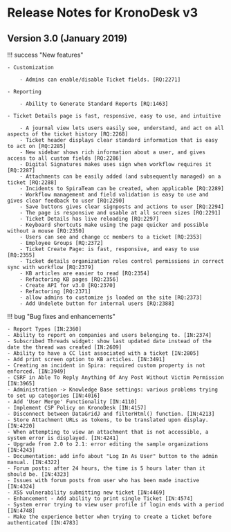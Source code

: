 # Release Notes for KronoDesk v3

## Version 3.0 (January 2019)

!!! success "New features"

    - Customization

        - Admins can enable/disable Ticket fields. [RQ:2271]

    - Reporting

        - Ability to Generate Standard Reports [RQ:1463]

    - Ticket Details page is fast, responsive, easy to use, and intuitive

        - A journal view lets users easily see, understand, and act on all aspects of the ticket history [RQ:2268]
        - Ticket header displays clear standard information that is easy to act on [RQ:2285]
        - New sidebar shows rich information about a user, and gives access to all custom fields [RQ:2286]
        - Digital Signatures makes uses sign when workflow requires it [RQ:2287]
        - Attachments can be easily added (and subsequently managed) on a ticket [RQ:2288]
        - Incidents to SpiraTeam can be created, when applicable [RQ:2289]
        - Workflow management and field validation is easy to use and gives clear feedback to user [RQ:2290]
        - Save buttons gives clear signposts and actions to user [RQ:2294]
        - The page is responsive and usable at all screen sizes [RQ:2291]
        - Ticket Details has live reloading [RQ:2297]
        - Keyboard shortcuts make using the page quicker and possible without a mouse [RQ:2350]
        - Users can see and change cc members to a ticket [RQ:2353]
        - Employee Groups [RQ:2372]
        - Ticket Create Page: is fast, responsive, and easy to use [RQ:2355]
        - Ticket details organization roles control permissions in correct sync with workflow [RQ:2379]
        - KB articles are easier to read [RQ:2354]
        - Refactoring KB pages [RQ:2356]
        - Create API for v3.0 [RQ:2370]
        - Refactoring [RQ:2371]
        - allow admins to customize js loaded on the site [RQ:2373]
        - Add Undelete button for internal users [RQ:2388]


!!! bug "Bug fixes and enhancements"

    - Report Types [IN:2360]
    - Ability to report on companies and users belonging to. [IN:2374]
    - Subscribed Threads widget: show last updated date instead of the date the thread was created [IN:2609]
    - Ability to have a CC list associated with a ticket [IN:2805]
    - Add print screen option to KB articles. [IN:3491]
    - Creating an incident in Spira: required custom property is not enforced. [IN:3949]
    - CSRF in Able To Reply Anything Of Any Post Without Victim Permission [IN:3965]
    - Administration -> Knowledge Base settings: various problems trying to set up categories [IN:4016]
    - Add 'User Merge' Functionality [IN:4110]
    - Implement CSP Policy on KronoDesk [IN:4157]
    - Disconnect between DataGridJ and filterHtml() function. [IN:4213]
    - Store Attachment URLs as tokens, to be translated upon display. [IN:4220]
    - When attempting to view an attachment that is not accessible, a system error is displayed. [IN:4241]
    - Upgrade from 2.0 to 2.1: error editing the sample organizations [IN:4243]
    - Documentation: add info about "Log In As User" button to the admin manual. [IN:4322]
    - Forum posts: after 24 hours, the time is 5 hours later than it should be. [IN:4323]
    - Issues with forum posts from user who has been made inactive [IN:4324]
    - XSS vulnerability submitting new ticket [IN:4469]
    - Enhancement - Add ability to print single Ticket [IN:4574]
    - System error trying to view user profile if login ends with a period [IN:4748]
    - Make the experience better when trying to create a ticket before authenticated [IN:4783]
